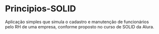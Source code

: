 # Principios-SOLID

Aplicação simples que simula o cadastro e manutenção de funcionários pelo RH de uma empresa, conforme proposto no curso de SOLID da Alura.
